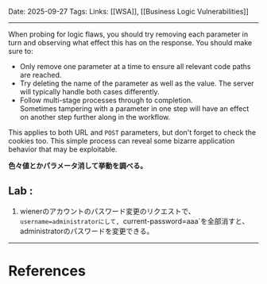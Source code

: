 
Date: 2025-09-27
Tags: 
Links:  [[WSA]], [[Business Logic Vulnerabilities]]

***

When probing for logic flaws, you should try removing each parameter in turn and observing what effect this has on the response. You should make sure to:

- Only remove one parameter at a time to ensure all relevant code paths are reached.
- Try deleting the name of the parameter as well as the value. The server will typically handle both cases differently.
- Follow multi-stage processes through to completion. Sometimes tampering with a parameter in one step will have an effect on another step further along in the workflow.

This applies to both URL and `POST` parameters, but don't forget to check the cookies too. This simple process can reveal some bizarre application behavior that may be exploitable.

**色々値とかパラメータ消して挙動を調べる。**
## Lab : 
1. wienerのアカウントのパスワード変更のリクエストで、`username=administratorにして, `current-password=aaa`を全部消すと、administratorのパスワードを変更できる。


***
# References